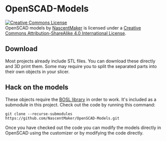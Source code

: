 # OpenSCAD-Models

<a rel="license" href="http://creativecommons.org/licenses/by-sa/4.0/"><img alt="Creative Commons License" style="border-width:0" src="https://i.creativecommons.org/l/by-sa/4.0/80x15.png" /></a><br /><span xmlns:dct="http://purl.org/dc/terms/" property="dct:title">OpenSCAD models</span> by <a xmlns:cc="http://creativecommons.org/ns#" href="https://github.com/NascentMaker" property="cc:attributionName" rel="cc:attributionURL">NascentMaker</a> is licensed under a <a rel="license" href="http://creativecommons.org/licenses/by-sa/4.0/">Creative Commons Attribution-ShareAlike 4.0 International License</a>.

## Download

Most projects already include STL files. You can download these directly and 3D print them. Some may require you to split the separated parts into their own objects in your slicer.

## Hack on the models

These objects require the [BOSL library][1] in order to work. It's included as a submodule in this project. Check out the code by running this command:

    git clone --recurse-submodules https://github.com/NascentMaker/OpenSCAD-Models.git

Once you have checked out the code you can modify the models directly in OpenSCAD using the customizer or by modifying the code directly.

[1]: https://github.com/revarbat/BOSL
